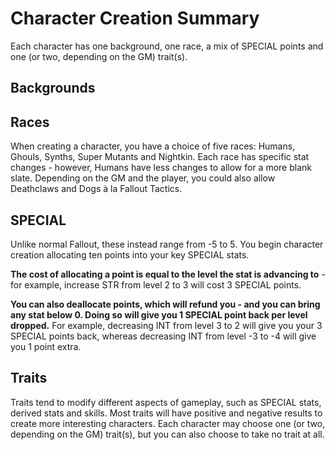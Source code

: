 # Character Creation Summary

Each character has one background, one race, a mix of SPECIAL points and one (or two, depending on the GM) trait(s).

## Backgrounds

## Races

When creating a character, you have a choice of five races: Humans, Ghouls, Synths, Super Mutants and Nightkin. Each race has specific stat changes - however, Humans have less changes to allow for a more blank slate. Depending on the GM and the player, you could also allow Deathclaws and Dogs à la Fallout Tactics.

## SPECIAL

Unlike normal Fallout, these instead range from -5 to 5. You begin character creation allocating ten points into your key SPECIAL stats.

**The cost of allocating a point is equal to the level the stat is advancing to** - for example, increase STR from level 2 to 3 will cost 3 SPECIAL points.

**You can also deallocate points, which will refund you - and you can bring any stat below 0. Doing so will give you 1 SPECIAL point back per level dropped.** For example, decreasing INT from level 3 to 2 will give you your 3 SPECIAL points back, whereas decreasing INT from level -3 to -4 will give you 1 point extra.

## Traits

Traits tend to modify different aspects of gameplay, such as SPECIAL stats, derived stats and skills. Most traits will have positive and negative results to create more interesting characters. Each character may choose one (or two, depending on the GM) trait(s), but you can also choose to take no trait at all.
